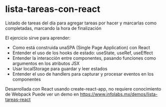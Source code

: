 # lista-tareas-con-react

Listado de tareas del día para agregar tareas por hacer y marcarlas como completadas, marcando la hora de finalización

El ejercicio sirve para aprender:

* Como está construida unaSPA (Single Page Application) con React
* Entender el uso de los hooks de estado: useState, useRef, useEffect
* Entender la interacción entre componentes, pasando funciones como argumentos en los atributos JSX
* Usar localStorage para guardar y leer estados
* Entender el uso de handlers para capturar y procesar eventos en los componentes

Desarrollada con React usando create-react-app, no requiere conocimiento de Webpack
Puede ver un demo en https://www.infolabs.mx/demos/lista-tareas-react
